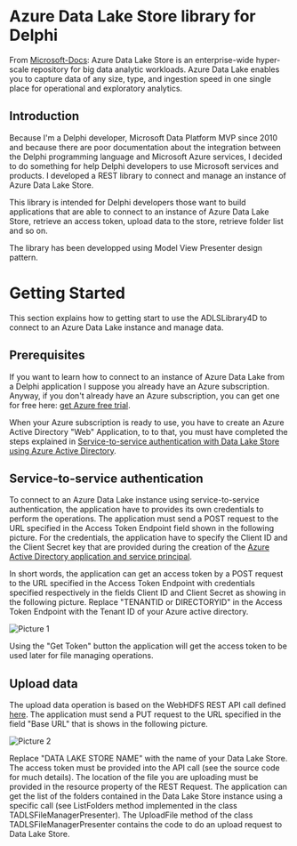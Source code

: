# Azure Data Lake Store library for Delphi

From [Microsoft-Docs](https://github.com/MicrosoftDocs/azure-docs/blob/master/articles/data-lake-store/data-lake-store-overview.md): Azure Data Lake Store is an enterprise-wide hyper-scale repository for big data analytic workloads. Azure Data Lake enables you to capture data of any size, type, and ingestion speed in one single place for operational and exploratory analytics.

## Introduction

Because I'm a Delphi developer, Microsoft Data Platform MVP since 2010 and because there are poor documentation about the integration between the Delphi programming language and Microsoft Azure services, I decided to do something for help Delphi developers to use Microsoft services and products. I developed a REST library to connect and manage an instance of Azure Data Lake Store.

This library is intended for Delphi developers those want to build applications that are able to connect to an instance of Azure Data Lake Store, retrieve an access token, upload data to the store, retrieve folder list and so on.

The library has been developped using Model View Presenter design pattern.

# Getting Started

This section explains how to getting start to use the ADLSLibrary4D to connect to an Azure Data Lake instance and manage data.

## Prerequisites

If you want to learn how to connect to an instance of Azure Data Lake from a Delphi application I suppose you already have an Azure subscription. Anyway, if you don't already have an Azure subscription, you can get one for free here: [get Azure free trial](https://azure.microsoft.com/en-us/free/).

When your Azure subscription is ready to use, you have to create an Azure Active Directory "Web" Application, to to that, you must have completed the steps explained in [Service-to-service authentication with Data Lake Store using Azure Active Directory](https://docs.microsoft.com/en-us/azure/data-lake-store/data-lake-store-service-to-service-authenticate-using-active-directory).

## Service-to-service authentication

To connect to an Azure Data Lake instance using service-to-service authentication, the application have to provides its own credentials to perform the operations. The application must send a POST request to the URL specified in the Access Token Endpoint field shown in the following picture. For the credentials, the application have to specify the Client ID and the Client Secret key that are provided during the creation of the [Azure Active Directory application and service principal](https://docs.microsoft.com/en-us/azure/azure-resource-manager/resource-group-create-service-principal-portal).

In short words, the application can get an access token by a POST request to the URL specified in the Access Token Endpoint with credentials specified respectively in the fields Client ID and Client Secret as showing in the following picture. Replace "TENANTID or DIRECTORYID" in the Access Token Endpoint with the Tenant ID of your Azure active directory.

![Picture 1](https://github.com/segovoni/azure-data-lake-store-delphi/blob/master/ADL%20Store%20Library%20for%20Delphi/img/ADLSLibrary4D_Connector.png)

Using the "Get Token" button the application will get the access token to be used later for file managing operations.

## Upload data

The upload data operation is based on the WebHDFS REST API call defined [here](http://hadoop.apache.org/docs/stable/hadoop-project-dist/hadoop-hdfs/WebHDFS.html#Create_and_Write_to_a_File). The application must send a PUT request to the URL specified in the field "Base URL" that is shows in the following picture.

![Picture 2](https://github.com/segovoni/azure-data-lake-store-delphi/blob/master/ADL%20Store%20Library%20for%20Delphi/img/ADLSLibrary4D_FileManager.png)

Replace "DATA LAKE STORE NAME" with the name of your Data Lake Store. The access token must be provided into the API call (see the source code for much details). The location of the file you are uploading must be provided in the resource property of the REST Request. The application can get the list of the folders contained in the Data Lake Store instance using a specific call (see ListFolders method implemented in the class TADLSFileManagerPresenter). The UploadFile method of the class TADLSFileManagerPresenter contains the code to do an upload request to Data Lake Store.

